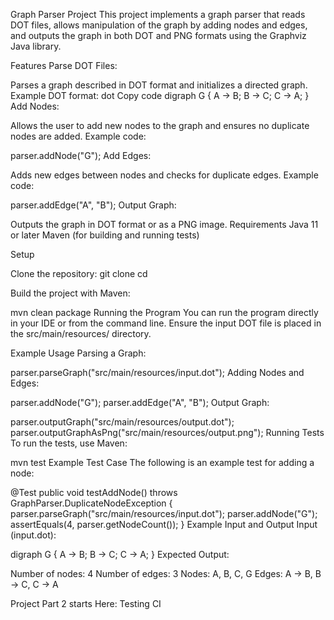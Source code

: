 Graph Parser Project
This project implements a graph parser that reads DOT files, allows manipulation of the graph by adding nodes and edges, and outputs the graph in both DOT and PNG formats using the Graphviz Java library.

Features
Parse DOT Files:

Parses a graph described in DOT format and initializes a directed graph.
Example DOT format:
dot
Copy code
digraph G {
    A -> B;
    B -> C;
    C -> A;
}
Add Nodes:

Allows the user to add new nodes to the graph and ensures no duplicate nodes are added.
Example code:

parser.addNode("G");
Add Edges:

Adds new edges between nodes and checks for duplicate edges.
Example code:

parser.addEdge("A", "B");
Output Graph:

Outputs the graph in DOT format or as a PNG image.
Requirements
Java 11 or later
Maven (for building and running tests)

Setup

Clone the repository:
git clone <your-repo-url>
cd <your-repo-directory>

Build the project with Maven:


mvn clean package
Running the Program
You can run the program directly in your IDE or from the command line. Ensure the input DOT file is placed in the src/main/resources/ directory.

Example Usage
Parsing a Graph:

parser.parseGraph("src/main/resources/input.dot");
Adding Nodes and Edges:

parser.addNode("G");
parser.addEdge("A", "B");
Output Graph:

parser.outputGraph("src/main/resources/output.dot");
parser.outputGraphAsPng("src/main/resources/output.png");
Running Tests
To run the tests, use Maven:

mvn test
Example Test Case
The following is an example test for adding a node:

@Test
public void testAddNode() throws GraphParser.DuplicateNodeException {
    parser.parseGraph("src/main/resources/input.dot");
    parser.addNode("G");
    assertEquals(4, parser.getNodeCount());
}
Example Input and Output
Input (input.dot):

digraph G {
    A -> B;
    B -> C;
    C -> A;
}
Expected Output:

Number of nodes: 4
Number of edges: 3
Nodes: A, B, C, G
Edges: A -> B, B -> C, C -> A


Project Part 2 starts Here: 
Testing CI
